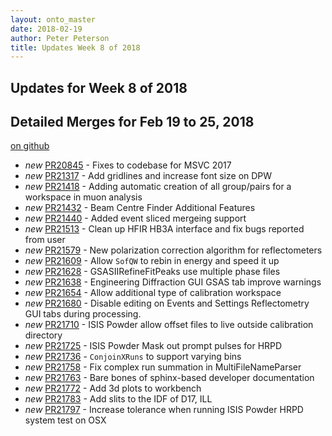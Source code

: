 ```yaml
---
layout: onto_master
date: 2018-02-19
author: Peter Peterson
title: Updates Week 8 of 2018
---
```

Updates for Week 8 of 2018
--------------------------

Detailed Merges for Feb 19 to 25, 2018
--------------------------------------
[on github](https://github.com/mantidproject/mantid/pulls?q=is%3Apr+merged%3A2018-02-20..2018-02-25)

* *new* [PR20845](https://github.com/mantidproject/mantid/pull/20845) - Fixes to codebase for MSVC 2017
* *new* [PR21317](https://github.com/mantidproject/mantid/pull/21317) - Add gridlines and increase font size on DPW
* *new* [PR21418](https://github.com/mantidproject/mantid/pull/21418) - Adding automatic creation of all group/pairs for a workspace in muon analysis
* *new* [PR21432](https://github.com/mantidproject/mantid/pull/21432) - Beam Centre Finder Additional Features
* *new* [PR21440](https://github.com/mantidproject/mantid/pull/21440) - Added event sliced mergeing support
* *new* [PR21513](https://github.com/mantidproject/mantid/pull/21513) - Clean up HFIR HB3A interface and fix bugs reported from user
* *new* [PR21579](https://github.com/mantidproject/mantid/pull/21579) - New polarization correction algorithm for reflectometers
* *new* [PR21609](https://github.com/mantidproject/mantid/pull/21609) - Allow `SofQW` to rebin in energy and speed it up
* *new* [PR21628](https://github.com/mantidproject/mantid/pull/21628) - GSASIIRefineFitPeaks use multiple phase files
* *new* [PR21638](https://github.com/mantidproject/mantid/pull/21638) - Engineering Diffraction GUI GSAS tab improve warnings
* *new* [PR21654](https://github.com/mantidproject/mantid/pull/21654) - Allow additional type of calibration workspace
* *new* [PR21680](https://github.com/mantidproject/mantid/pull/21680) - Disable editing on Events and Settings Reflectometry GUI tabs during processing.
* *new* [PR21710](https://github.com/mantidproject/mantid/pull/21710) - ISIS Powder allow offset files to live outside calibration directory
* *new* [PR21725](https://github.com/mantidproject/mantid/pull/21725) - ISIS Powder Mask out prompt pulses for HRPD
* *new* [PR21736](https://github.com/mantidproject/mantid/pull/21736) - `ConjoinXRuns` to support varying bins
* *new* [PR21758](https://github.com/mantidproject/mantid/pull/21758) - Fix complex run summation in MultiFileNameParser
* *new* [PR21763](https://github.com/mantidproject/mantid/pull/21763) - Bare bones of sphinx-based developer documentation
* *new* [PR21772](https://github.com/mantidproject/mantid/pull/21772) - Add 3d plots to workbench
* *new* [PR21783](https://github.com/mantidproject/mantid/pull/21783) - Add slits to the IDF of D17, ILL
* *new* [PR21797](https://github.com/mantidproject/mantid/pull/21797) - Increase tolerance when running ISIS Powder HRPD system test on OSX
